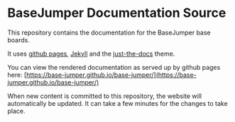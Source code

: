 # BaseJumper Documentation Source

This repository contains the documentation for the BaseJumper base boards.

It uses [github pages](https://pages.github.com/), [Jekyll](https://jekyllrb.com/docs/) and the [just-the-docs](https://github.com/pmarsceill/just-the-docs/) theme.

You can view the rendered documentation as served up by github pages here: [https://base-jumper.github.io/base-jumper/](https://base-jumper.github.io/base-jumper/)

When new content is committed to this repository, the website will automatically be updated. It can take a few minutes for the changes to take place.
